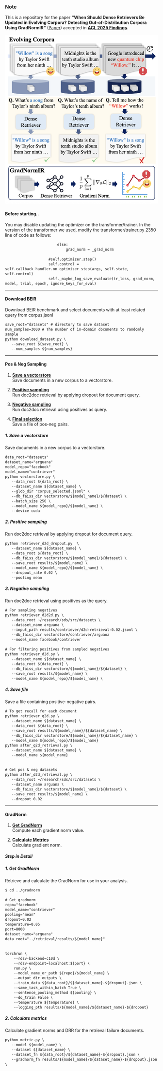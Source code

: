 ### Note ###

This is a repository for the paper **"When Should Dense Retrievers Be Updated in Evolving Corpora? Detecting Out-of-Distribution Corpora Using GradNormIR"** ([Paper](https://aclanthology.org/2025.findings-acl.1334.pdf)) accepted in **[ACL 2025 Findings](https://aclanthology.org/2025.findings-acl.1334/).**

![Figure 1. Motivation of Our Work](image.png)

#### Before starting.. 
You may disable updating the optimizer on the transformer/trainer. In the version of the transformer we used, modify the transformer/trainer.py 2350 line of code as follows:
```
                        else:
                            grad_norm = _grad_norm

                    #self.optimizer.step()
                    self.control = self.callback_handler.on_optimizer_step(args, self.state, self.control)
                    self._maybe_log_save_evaluate(tr_loss, grad_norm, model, trial, epoch, ignore_keys_for_eval)
```
---
#### Download BEIR
Download BEIR benchmark and select documents with at least related query from corpus.jsonl
```
save_root="datasets" # directory to save dataset
num_samples=3000 # The number of in-domain documents to randomly sample
python download_dataset.py \
   --save_root ${save_root} \
   --num_samples ${num_samples}
```
---
#### Pos & Neg Sampling

1. [**Save a vectorstore**](#1-save-a-vectorstore)  
   Save documents in a new corpus to a vectorstore.

2. [**Positive sampling**](#2-positive-sampling)  
   Run doc2doc retrieval by applying dropout for document query.

3. [**Negative sampling**](#3-negative-sampling)  
   Run doc2doc retrieval using positives as query.

4. [**Final selection**](#4-save-file)  
   Save a file of pos-neg pairs.


##### 1. Save a vectorstore
Save documents in a new corpus to a vectorstore.
```
data_root="datasets"
dataset_name="arguana"
model_repo="facebook"
model_name="contriever"
python vectorstore.py \
   --data_root ${data_root} \
   --dataset_name ${dataset_name} \
   --glob_dir "corpus_selected.jsonl" \
   --db_faiss_dir vectorstore/${model_name}/${dataset} \
   --batch_size 256 \
   --model_name ${model_repo}/${model_name} \
   --device cuda
```

##### 2. Positive sampling
Run doc2doc retrieval by applying dropout for document query.
```
python retriever_d2d_dropout.py  \
   --dataset_name ${dataset_name} \
   --data_root ${data_root} \
   --db_faiss_dir vectorstore/${model_name}/${dataset} \
   --save_root results/${model_name} \
   --model_name ${model_repo}/${model_name} \
   --dropout_rate 0.02 \
   --pooling mean
```

##### 3. Negative sampling
Run doc2doc retrieval using positives as the query.
```
# For sampling negatives
python retriever_d2d2d.py \
   --data_root ~/research/sds/src/datasets \
   --dataset_name arguana \
   --input_path results/contriever/d2d-retrieval-0.02.jsonl \
   --db_faiss_dir vectorstore/contriever/arguana 
   --model_name facebook/contriever

# For filtering positives from sampled negatives
python retriever_d2d.py \
   --dataset_name ${dataset_name} \
   --data_root ${data_root} \
   --db_faiss_dir vectorstore/${model_name}/${dataset} \
   --save_root results/${model_name} \
   --model_name ${model_repo}/${model_name} \
```

##### 4. Save file
Save a file containing positive-negative pairs.
```
# To get recall for each document
python retriever_q2d.py \
   --dataset_name ${dataset_name} \
   --data_root ${data_root} \
   --save_root results/${model_name}/${dataset_name} \
   --db_faiss_dir vectorstore/${model_name}/${dataset_name} \
   --model_name ${model_repo}/${model_name} 
python after_q2d_retrieval.py \
   --dataset_name ${dataset_name} \
   --model_name ${model_name} 
   

# Get pos & neg datasets
python after_d2d_retrieval.py \
   --data_root ~/research/sds/src/datasets \
   --dataset_name arguana \
   --db_faiss_dir vectorstore/${model_name}/${dataset} \
   --save_root results/${model_name} \
   --dropout 0.02 
```

---

#### GradNorm

1. [**Get GradNorm**](#1-get-gradnorm)  
   Compute each gradient norm value.

2. [**Calculate Metrics**](#2-cal-metric)  
   Calculate gradient norm.

##### Step in Detail

##### 1. Get GradNorm
Retrieve and calculate the GradNorm for use in your analysis.
```
$ cd ../gradnorm

# Get gradnorm
repo="facebook"
model_name="contriever"
pooling="mean"
dropout=0.02
temperature=0.05
port=8000
dataset_name="arguana"
data_root="../retrieval/results/${model_name}"


torchrun \
    --rdzv-backend=c10d \
    --rdzv-endpoint=localhost:${port} \
    run.py \
    --model_name_or_path ${repo}/${model_name} \
    --output_dir outputs \
    --train_data ${data_root}/${dataset_name}-${dropout}.json \
    --same_task_within_batch True \
    --sentence_pooling_method ${pooling} \
    --do_train False \
    --temperature ${temperature} \
    --logging_pth results/${model_name}/${dataset_name}-${dropout}
```

##### 2. Calculate metrics
Calculate gradient norms and DRR for the retrieval failure documents.

```
python metric.py \
   --model ${model_name} \
   --dataset ${dataset_name} \
   --dataset_fn ${data_root}/${dataset_name}-${dropout}.json \
   --gradnorm_fn results/${model_name}/${dataset_name}-${dropout}.json \
```

